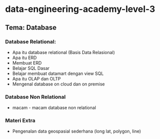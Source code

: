 # data-engineering-academy-level-3
## Tema: Database
### Database Relational:
* Apa itu database relational (Basis Data Relasional)
* Apa itu ERD
* Membuat ERD
* Belajar SQL Dasar
* Belajar membuat datamart dengan view SQL
* Apa itu OLAP dan OLTP
* Mengenal database on cloud dan on premise

### Database Non Relational
* macam - macam database non relational

### Materi Extra
* Pengenalan data geospasial sederhana (long lat, polygon, line)